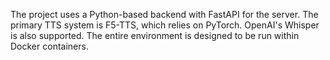 The project uses a Python-based backend with FastAPI for the server. The primary TTS system is F5-TTS, which relies on PyTorch. OpenAI's Whisper is also supported. The entire environment is designed to be run within Docker containers.